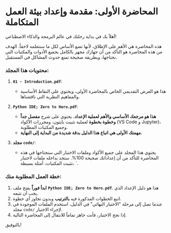 # المحاضرة الأولى: مقدمة وإعداد بيئة العمل المتكاملة

أهلاً بك في بداية رحلتك في عالم البرمجة والذكاء الاصطناعي!

هذه المحاضرة هي الأهم على الإطلاق، لأنها تضع الأساس لكل ما سنتعلمه لاحقاً. الهدف من هذه المحاضرة هو التأكد من أن جهازك مجهز بالكامل بجميع الأدوات والمكتبات التي نحتاجها، وبطريقة صحيحة تمنع حدوث المشاكل في المستقبل.

### محتويات هذا المجلد:

1.  **`01 - Introduction.pdf`**:
    *   هذا هو العرض التقديمي الخاص بالمحاضرة الأولى، ويحتوي على النقاط الأساسية والمفاهيم النظرية التي ناقشناها.

2.  **`Python IDE; Zero to Hero.pdf`**:
    *   **هذا هو مرجعك الأساسي والأهم لعملية الإعداد.** يحتوي على شرح **مفصل جداً وخطوة بخطوة** لعملية تثبيت بايثون، ومحررات الأكواد (VS Code و Jupyter)، وجميع المكتبات المطلوبة.
    *   **مهمتك الأولى هي اتباع هذا الدليل بدقة شديدة من البداية إلى النهاية.**

3.  **مجلد `code/`**:
    *   يحتوي هذا المجلد على جميع الأكواد وملفات الاختبار التي ستحتاجها في هذه المحاضرة للتأكد من أن إعداداتك صحيحة 100%. ستجد بداخله ملفات لاختبار تثبيت المكتبات، أمثلة بسيطة، `.

### خطة العمل المطلوبة منك:

1.  **ابدأ فوراً** بفتح ملف **`Python IDE; Zero to Hero.pdf`**. هذا هو دليل الإعداد الذي يجب أن تتبعه.
2.  اتبع الخطوات المذكورة فيه **بالترتيب** وبدون تجاوز أي خطوة.
3.  عندما تصل إلى مرحلة "الاختبار النهائي" في الدليل، استخدم الملفات الموجودة في مجلد `code/` لإجراء الاختبار.
4.  إذا نجح الاختبار، فأنت جاهز تماماً للانتقال إلى المحاضرة التالية.

بالتوفيق!